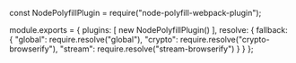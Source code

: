 const NodePolyfillPlugin = require("node-polyfill-webpack-plugin");

module.exports = {
  plugins: [
    new NodePolyfillPlugin()
  ],
  resolve: {
    fallback: {
      "global": require.resolve("global"),
      "crypto": require.resolve("crypto-browserify"),
      "stream": require.resolve("stream-browserify")
    }
  }
};
